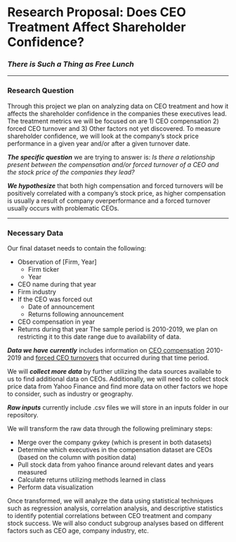 # Research Proposal: Does CEO Treatment Affect Shareholder Confidence?
### *There is Such a Thing as Free Lunch*
---

### Research Question

Through this project we plan on analyzing data on CEO treatment and how it affects the shareholder confidence in the companies these executives lead. The treatment metrics we will be focused on are 1) CEO compensation 2) forced CEO turnover and 3) Other factors not yet discovered. To measure shareholder confidence, we will look at the company’s stock price performance in a given year and/or after a given turnover date. 

***The specific question*** we are trying to answer is: *Is there a relationship present between the compensation and/or forced turnover of a CEO and the stock price of the companies they lead?*

***We hypothesize*** that both high compensation and forced turnovers will be positively correlated with a company’s stock price, as higher compensation is usually a result of company overperformance and a forced turnover usually occurs with problematic CEOs.

---
### Necessary Data

Our final dataset needs to contain the following:
- Observation of [Firm, Year]
  - Firm ticker
  - Year
- CEO name during that year
- Firm industry
- If the CEO was forced out
  - Date of announcement
  - Returns following announcement
- CEO compensation in year
- Returns during that year
The sample period is 2010-2019, we plan on restricting it to this date range due to availability of data.

***Data we have currently*** includes information on [CEO compensation](https://wrds-www.wharton.upenn.edu/pages/get-data/compustat-capital-iq-standard-poors/compustat/execucomp/annual-compensation/) 2010-2019 and [forced CEO turnovers](https://wrds-www.wharton.upenn.edu/pages/get-data/contributed-data-forms/forced-ceo-turnover/) that occurred during that time period.

We will ***collect more data*** by further utilizing the data sources available to us to find additional data on CEOs. Additionally, we will need to collect stock price data from Yahoo Finance and find more data on other factors we hope to consider, such as industry or geography.

***Raw inputs*** currently include .csv files we will store in an inputs folder in our repository.

We will transform the raw data through the following preliminary steps:
- Merge over the company gvkey (which is present in both datasets)
- Determine which executives in the compensation dataset are CEOs (based on the column with position data)
- Pull stock data from yahoo finance around relevant dates and years measured
- Calculate returns utilizing methods learned in class
- Perform data visualization

Once transformed, we will analyze the data using statistical techniques such as regression analysis, correlation analysis, and descriptive statistics to identify potential correlations between CEO treatment and company stock success. We will also conduct subgroup analyses based on different factors such as CEO age, company industry, etc. 

